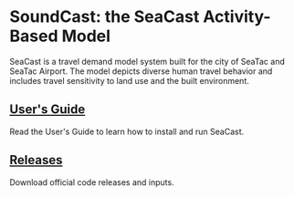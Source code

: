 # SoundCast: the SeaCast Activity-Based Model
SeaCast is a travel demand model system built for the city of SeaTac and SeaTac Airport. The model depicts diverse human travel behavior and includes travel sensitivity to land use and the built environment. 

## [User's Guide](https://github.com/RSGInc/SeaCast/wiki)
Read the User's Guide to learn how to install and run SeaCast.

## [Releases](https://github.com/RSGInc/SeaCast/releases/)
Download official code releases and inputs.
